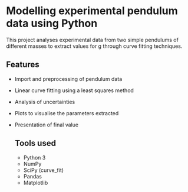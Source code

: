 # Modelling experimental pendulum data using Python

This project analyses experimental data from two simple pendulums of different masses to extract values for g through curve fitting techniques. 

## Features
- Import and preprocessing of pendulum data
- Linear curve fitting using a least squares method
- Analysis of uncertainties
- Plots to visualise the parameters extracted
- Presentation of final value

  ## Tools used
  - Python 3
  - NumPy
  - SciPy (curve_fit)
  - Pandas
  - Matplotlib
